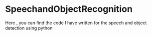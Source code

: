 # SpeechandObjectRecognition
Here , you can find the code I have written for the speech and object detection using python
